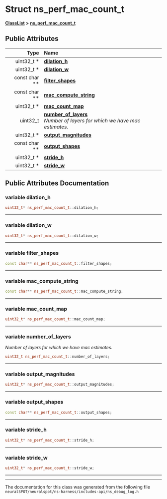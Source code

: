 

# Struct ns\_perf\_mac\_count\_t



[**ClassList**](annotated.md) **>** [**ns\_perf\_mac\_count\_t**](structns__perf__mac__count__t.md)


























## Public Attributes

| Type | Name |
| ---: | :--- |
|  uint32\_t \* | [**dilation\_h**](#variable-dilation_h)  <br> |
|  uint32\_t \* | [**dilation\_w**](#variable-dilation_w)  <br> |
|  const char \*\* | [**filter\_shapes**](#variable-filter_shapes)  <br> |
|  const char \*\* | [**mac\_compute\_string**](#variable-mac_compute_string)  <br> |
|  uint32\_t \* | [**mac\_count\_map**](#variable-mac_count_map)  <br> |
|  uint32\_t | [**number\_of\_layers**](#variable-number_of_layers)  <br>_Number of layers for which we have mac estimates._  |
|  uint32\_t \* | [**output\_magnitudes**](#variable-output_magnitudes)  <br> |
|  const char \*\* | [**output\_shapes**](#variable-output_shapes)  <br> |
|  uint32\_t \* | [**stride\_h**](#variable-stride_h)  <br> |
|  uint32\_t \* | [**stride\_w**](#variable-stride_w)  <br> |












































## Public Attributes Documentation




### variable dilation\_h 

```C++
uint32_t* ns_perf_mac_count_t::dilation_h;
```




<hr>



### variable dilation\_w 

```C++
uint32_t* ns_perf_mac_count_t::dilation_w;
```




<hr>



### variable filter\_shapes 

```C++
const char** ns_perf_mac_count_t::filter_shapes;
```




<hr>



### variable mac\_compute\_string 

```C++
const char** ns_perf_mac_count_t::mac_compute_string;
```




<hr>



### variable mac\_count\_map 

```C++
uint32_t* ns_perf_mac_count_t::mac_count_map;
```




<hr>



### variable number\_of\_layers 

_Number of layers for which we have mac estimates._ 
```C++
uint32_t ns_perf_mac_count_t::number_of_layers;
```




<hr>



### variable output\_magnitudes 

```C++
uint32_t* ns_perf_mac_count_t::output_magnitudes;
```




<hr>



### variable output\_shapes 

```C++
const char** ns_perf_mac_count_t::output_shapes;
```




<hr>



### variable stride\_h 

```C++
uint32_t* ns_perf_mac_count_t::stride_h;
```




<hr>



### variable stride\_w 

```C++
uint32_t* ns_perf_mac_count_t::stride_w;
```




<hr>

------------------------------
The documentation for this class was generated from the following file `neuralSPOT/neuralspot/ns-harness/includes-api/ns_debug_log.h`

